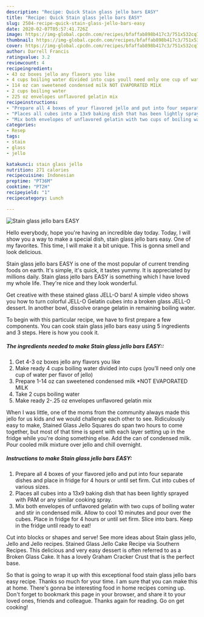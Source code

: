 ```yaml
---
description: "Recipe: Quick Stain glass jello bars EASY"
title: "Recipe: Quick Stain glass jello bars EASY"
slug: 2504-recipe-quick-stain-glass-jello-bars-easy
date: 2020-02-07T05:57:41.726Z
image: https://img-global.cpcdn.com/recipes/bfaffab898b417c3/751x532cq70/stain-glass-jello-bars-easy-recipe-main-photo.jpg
thumbnail: https://img-global.cpcdn.com/recipes/bfaffab898b417c3/751x532cq70/stain-glass-jello-bars-easy-recipe-main-photo.jpg
cover: https://img-global.cpcdn.com/recipes/bfaffab898b417c3/751x532cq70/stain-glass-jello-bars-easy-recipe-main-photo.jpg
author: Darrell Francis
ratingvalue: 3.2
reviewcount: 4
recipeingredient:
- 43 oz boxes jello any flavors you like
- 4 cups boiling water divided into cups youll need only one cup of water per flavor of jello
- 114 oz can sweetened condensed milk NOT EVAPORATED MILK
- 2 cups boiling water
- 225 oz envelopes unflavored gelatin mix
recipeinstructions:
- "Prepare all 4 boxes of your flavored jello and put into four separate dishes and place in fridge for 4 hours or until set firm. Cut into cubes of various sizes."
- "Places all cubes into a 13x9 baking dish that has been lightly sprayed with PAM or any similar cooking spray."
- "Mix both envelopes of unflavored gelatin with two cups of boiling water and stir in condensed milk. Allow to cool 10 minutes and pour over the cubes. Place in fridge for 4 hours or until set firm. Slice into bars. Keep in the fridge until ready to eat!"
categories:
- Resep
tags:
- stain
- glass
- jello

katakunci: stain glass jello
nutrition: 271 calories
recipecuisine: Indonesian
preptime: "PT36M"
cooktime: "PT2H"
recipeyield: "1"
recipecategory: Lunch

---
```



![Stain glass jello bars EASY](https://img-global.cpcdn.com/recipes/bfaffab898b417c3/751x532cq70/stain-glass-jello-bars-easy-recipe-main-photo.jpg)

Hello everybody, hope you're having an incredible day today. Today, I will show you a way to make a special dish, stain glass jello bars easy. One of my favorites. This time, I will make it a bit unique. This is gonna smell and look delicious.

Stain glass jello bars EASY is one of the most popular of current trending foods on earth. It's simple, it's quick, it tastes yummy. It is appreciated by millions daily. Stain glass jello bars EASY is something which I have loved my whole life. They're nice and they look wonderful.

Get creative with these stained glass JELL-O bars! A simple video shows you how to turn colorful JELL-O Gelatin cubes into a broken glass JELL-O dessert. In another bowl, dissolve orange gelatin in remaining boiling water.


To begin with this particular recipe, we have to first prepare a few components. You can cook stain glass jello bars easy using 5 ingredients and 3 steps. Here is how you cook it.

##### The ingredients needed to make Stain glass jello bars EASY::

1. Get 4-3 oz boxes jello any flavors you like
1. Make ready 4 cups boiling water divided into cups (you’ll need only one cup of water per flavor of jello)
1. Prepare 1-14 oz can sweetened condensed milk *NOT EVAPORATED MILK
1. Take 2 cups boiling water
1. Make ready 2-.25 oz envelopes unflavored gelatin mix


When I was little, one of the moms from the community always made this jello for us kids and we would challenge each other to see. Ridiculously easy to make, Stained Glass Jello Squares do span two hours to come together, but most of that time is spent with each layer setting up in the fridge while you&#39;re doing something else. Add the can of condensed milk. Pour cooled milk mixture over jello and chill overnight. 

##### Instructions to make Stain glass jello bars EASY:

1. Prepare all 4 boxes of your flavored jello and put into four separate dishes and place in fridge for 4 hours or until set firm. Cut into cubes of various sizes.
1. Places all cubes into a 13x9 baking dish that has been lightly sprayed with PAM or any similar cooking spray.
1. Mix both envelopes of unflavored gelatin with two cups of boiling water and stir in condensed milk. Allow to cool 10 minutes and pour over the cubes. Place in fridge for 4 hours or until set firm. Slice into bars. Keep in the fridge until ready to eat!


Cut into blocks or shapes and serve! See more ideas about Stain glass jello, Jello and Jello recipes. Stained Glass Jello Cake Recipe via Southern Recipes. This delicious and very easy dessert is often referred to as a Broken Glass Cake. It has a lovely Graham Cracker Crust that is the perfect base. 

So that is going to wrap it up with this exceptional food stain glass jello bars easy recipe. Thanks so much for your time. I am sure that you can make this at home. There's gonna be interesting food in home recipes coming up. Don't forget to bookmark this page in your browser, and share it to your loved ones, friends and colleague. Thanks again for reading. Go on get cooking!
